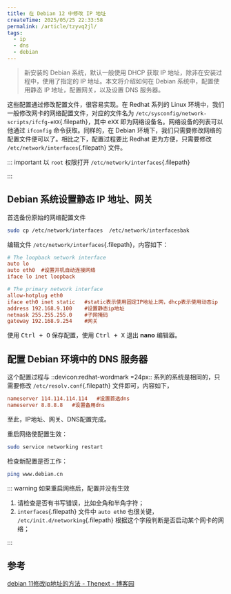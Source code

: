 ```yaml
---
title: 在 Debian 12 中修改 IP 地址
createTime: 2025/05/25 22:33:58
permalink: /article/tzyvq2jl/
tags:
  - ip
  - dns
  - debian
---
```

> 新安装的 Debian 系统，默认一般使用 DHCP 获取 IP 地址，除非在安装过程中，使用了指定的 IP 地址。本文将介绍如何在 Debian 系统中，配置使用静态 IP 地址，配置网关，以及设置 DNS 服务器。
>

这些配置通过修改配置文件，很容易实现。在 Redhat 系列的 Linux 环境中，我们一般修改网卡的网络配置文件，对应的文件名为 `/etc/sysconfig/network-scripts/ifcfg-eXX`{.filepath}，其中  <kbd>eXX</kbd> 即为网络设备名。网络设备的列表可以他通过 `ifconfig` 命令获取。同样的，在 Debian 环境下，我们只需要修改网络的配置文件便可以了。相比之下，配置过程要比 Redhat 更为方便，只需要修改 `/etc/network/interfaces`{.filepath} 文件。

::: important 以 `root` 权限打开 `/etc/network/interfaces`{.filepath}

:::

## Debian 系统设置静态 IP 地址、网关

首选备份原始的网络配置文件

```bash
sudo cp /etc/network/interfaces  /etc/network/interfacesbak
```

编辑文件 `/etc/network/interfaces`{.filepath}，内容如下：

```ini title="interface"
# The loopback network interface
auto lo
auto eth0  #设置开机自动连接网络
iface lo inet loopback

# The primary network interface
allow-hotplug eth0
iface eth0 inet static   #static表示使用固定IP地址上网，dhcp表示使用动态ip
address 192.168.9.100    #设置静态ip地址
netmask 255.255.255.0    #子网掩码
gateway 192.168.9.254    #网关
```

使用 <kbd>Ctrl + O</kbd> 保存配置，使用 <kbd>Ctrl + X</kbd> 退出 **nano** 编辑器。

## 配置 Debian 环境中的 DNS 服务器

这个配置过程与 ::devicon:redhat-wordmark =24px:: 系列的系统是相同的，只需要修改 `/etc/resolv.conf`{.filepath} 文件即可，内容如下，

```ini title="resolv.conf"
nameserver 114.114.114.114   #设置首选dns
nameserver 8.8.8.8   #设置备用dns
```

至此，IP地址、网关、DNS配置完成。

重启网络使配置生效：

```bash
sudo service networking restart
```

检查新配置是否工作：

```bash
ping www.debian.cn
```

::: warning 如果重启网络后，配置并没有生效

1. 请检查是否有书写错误，比如全角和半角字符；
2. `interfaces`{.filepath} 文件中 `auto eth0` 也很关键， `/etc/init.d/networking`{.filepath} 根据这个字段判断是否启动某个网卡的网络；

:::

## 参考

[debian 11修改ip地址的方法 - Thenext - 博客园](https://www.cnblogs.com/Thenext/p/16950850.html)
